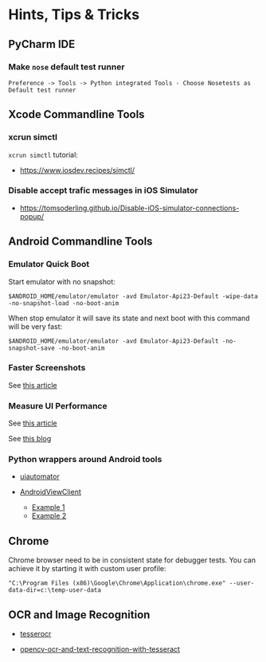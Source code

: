 # Hints, Tips & Tricks

## PyCharm IDE

### Make `nose` default test runner

```
Preference -> Tools -> Python integrated Tools - Choose Nosetests as Default test runner
```

## Xcode Commandline Tools

### xcrun simctl
`xcrun simctl` tutorial:
- https://www.iosdev.recipes/simctl/

### Disable accept trafic messages in iOS Simulator
- https://tomsoderling.github.io/Disable-iOS-simulator-connections-popup/

## Android Commandline Tools

### Emulator Quick Boot

Start emulator with no snapshot:
```
$ANDROID_HOME/emulator/emulator -avd Emulator-Api23-Default -wipe-data -no-snapshot-load -no-boot-anim
```
When stop emulator it will save its state and next boot with this command will be very fast:
```
$ANDROID_HOME/emulator/emulator -avd Emulator-Api23-Default -no-snapshot-save -no-boot-anim
```

### Faster Screenshots

See [this article](https://stackoverflow.com/questions/13984017/how-to-capture-the-screen-as-fast-as-possible-through-adb)

### Measure UI Performance

See [this article](https://developer.android.com/training/testing/performance) 

See [this blog](https://hackernoon.com/gfxinfo-ui-automator-kotlin-automated-jank-tests-fc43995c7a06)

### Python wrappers around Android tools

- [uiautomator](https://github.com/xiaocong/uiautomator)

- [AndroidViewClient](https://github.com/dtmilano/AndroidViewClient/wiki)
    - [Example 1](https://github.com/dtmilano/AndroidViewClient/blob/master/examples/monkeyrunner-issue-36544-workaround.py)
    - [Example 2](https://github.com/TQRG/physalia/blob/master/samples/utils.py)

## Chrome

Chrome browser need to be in consistent state for debugger tests.
You can achieve it by starting it with custom user profile:
```
"C:\Program Files (x86)\Google\Chrome\Application\chrome.exe" --user-data-dir=c:\temp-user-data
```

## OCR and Image Recognition

- [tesserocr](https://github.com/sirfz/tesserocr)

- [opencv-ocr-and-text-recognition-with-tesseract](https://www.pyimagesearch.com/2018/09/17/opencv-ocr-and-text-recognition-with-tesseract/)
